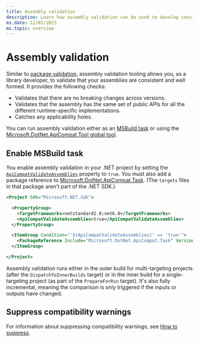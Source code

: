 ```yaml
---
title: Assembly validation
description: Learn how assembly validation can be used to develop consistent and well-formed multi-targeting assemblies.
ms.date: 12/01/2023
ms.topic: overview
---
```


# Assembly validation

Similar to [package validation](/dotnet/fundamentals/apicompat/package-validation/overview), assembly validation tooling allows you, as a library developer, to validate that your assemblies are consistent and well formed. It provides the following checks:

- Validates that there are no breaking changes across versions.
- Validates that the assembly has the same set of public APIs for all the different runtime-specific implementations.
- Catches any applicability holes.

You can run assembly validation either as an [MSBuild task](#enable-msbuild-task) or using the [Microsoft.DotNet.ApiCompat.Tool global tool](global-tool.md).

## Enable MSBuild task

You enable assembly validation in your .NET project by setting the [`ApiCompatValidateAssemblies`](../../core/project-sdk/msbuild-props.md#apicompatvalidateassemblies) property to `true`. You must also add a package reference to [Microsoft.DotNet.ApiCompat.Task](https://www.nuget.org/packages/Microsoft.DotNet.ApiCompat.Task). (The `targets` files in that package aren't part of the .NET SDK.)

```xml
<Project Sdk="Microsoft.NET.Sdk">

  <PropertyGroup>
    <TargetFrameworks>netstandard2.0;net6.0</TargetFrameworks>
    <ApiCompatValidateAssemblies>true</ApiCompatValidateAssemblies>
  </PropertyGroup>

  <ItemGroup Condition="'$(ApiCompatValidateAssemblies)' == 'true'">
    <PackageReference Include="Microsoft.DotNet.ApiCompat.Task" Version="8.0.100" PrivateAssets="all" IsImplicitlyDefined="true" />
  </ItemGroup>

</Project>
```

Assembly validation runs either in the outer build for multi-targeting projects (after the `DispatchToInnerBuilds` target) or in the inner build for a single-targeting project (as part of the `PrepareForRun` target). It's also fully incremental, meaning the comparison is only triggered if the inputs or outputs have changed.

## Suppress compatibility warnings

For information about suppressing compatibility warnings, see [How to suppress](diagnostic-ids.md#how-to-suppress).
